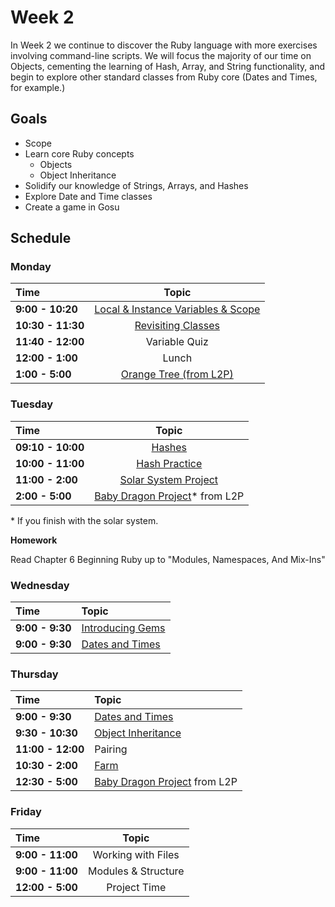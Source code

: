 # Week 2

In Week 2 we continue to discover the Ruby language with more exercises involving command-line scripts. We will focus the majority of our time on Objects, cementing the learning of Hash, Array, and String functionality, and begin to explore other standard classes from Ruby core (Dates and Times, for example.)

## Goals
- Scope
- Learn core Ruby concepts
    - Objects
    - Object Inheritance
- Solidify our knowledge of Strings, Arrays, and Hashes
- Explore Date and Time classes
- Create a game in Gosu

## Schedule
### Monday

| Time              | Topic                                       |
|:------------------|:-------------------------------------------:|
| **9:00 - 10:20**  | [Local & Instance Variables & Scope](monday/variables_and_scope.md)              |
| **10:30 - 11:30**  | [Revisiting Classes](monday/revisiting_classes.rb) |
| **11:40 - 12:00**  | Variable Quiz |
| **12:00 - 1:00**  | Lunch |
| **1:00 - 5:00** | [Orange Tree (from L2P)](monday/orange_tree.md) |


### Tuesday

| Time              | Topic                                      |
|:------------------|:------------------------------------------:|
| **09:10 - 10:00** | [Hashes](tuesday/hash.md) |
| **10:00 - 11:00** | [Hash Practice](tuesday/hash-practice.md) |
| **11:00 - 2:00**  | [Solar System Project](tuesday/solar-system.md) |
| **2:00 - 5:00**   | [Baby Dragon Project](tuesday/baby_dragon.md)* from L2P |

\* If you finish with the solar system.

**Homework**

Read Chapter 6 Beginning Ruby up to "Modules, Namespaces, And Mix-Ins"

### Wednesday

| Time              | Topic                    |
|:------------------|:-------------------------|
| **9:00 - 9:30**  | [Introducing Gems](/wednesday/introducing-gems.md)              |
| **9:00 - 9:30**  | [Dates and Times](/wednesday/date-time.md)              |


### Thursday
| Time              | Topic              |
|:------------------|:-------------------|
| **9:00 - 9:30**  | [Dates and Times](/wednesday/date-time.md)              |
| **9:30 - 10:30** | [Object Inheritance](wednesday/inheritance.md) |
| **11:00 - 12:00**   | Pairing |
| **10:30 - 2:00** | [Farm](wednesday/inheritance.md) |
| **12:30 - 5:00**   | [Baby Dragon Project](tuesday/baby_dragon.md) from L2P |

### Friday
| Time              | Topic                                          |
|:------------------|:----------------------------------------------:|
| **9:00 - 11:00**   | Working with Files |
| **9:00 - 11:00**   | Modules & Structure |
| **12:00 - 5:00**   | Project Time |
